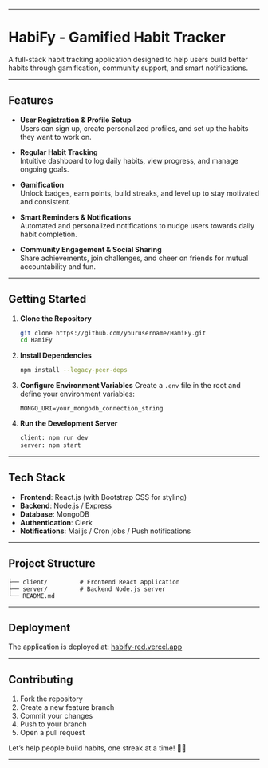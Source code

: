 
---

# **HabiFy - Gamified Habit Tracker**
A full-stack habit tracking application designed to help users build better habits through gamification, community support, and smart notifications.

---

## **Features**
- **User Registration & Profile Setup**  
  Users can sign up, create personalized profiles, and set up the habits they want to work on.

- **Regular Habit Tracking**  
  Intuitive dashboard to log daily habits, view progress, and manage ongoing goals.

- **Gamification**  
  Unlock badges, earn points, build streaks, and level up to stay motivated and consistent.

- **Smart Reminders & Notifications**  
  Automated and personalized notifications to nudge users towards daily habit completion.

- **Community Engagement & Social Sharing**  
  Share achievements, join challenges, and cheer on friends for mutual accountability and fun.

---

## **Getting Started**
1. **Clone the Repository**
   ```bash
   git clone https://github.com/yourusername/HamiFy.git
   cd HamiFy
   ```

2. **Install Dependencies**
   ```bash
   npm install --legacy-peer-deps
   ```

3. **Configure Environment Variables**
   Create a `.env` file in the root and define your environment variables:
   ```
   MONGO_URI=your_mongodb_connection_string
   ```

4. **Run the Development Server**
   ```bash
   client: npm run dev
   server: npm start 
   ```

---

## **Tech Stack**
- **Frontend**: React.js (with Bootstrap CSS for styling)  
- **Backend**: Node.js / Express  
- **Database**: MongoDB  
- **Authentication**: Clerk  
- **Notifications**: Mailjs / Cron jobs / Push notifications

---

## **Project Structure**
```
├── client/         # Frontend React application
├── server/         # Backend Node.js server
└── README.md
```

---

## **Deployment**
The application is deployed at: [habify-red.vercel.app](https://habify-red.vercel.app)

---

## **Contributing**
1. Fork the repository  
2. Create a new feature branch  
3. Commit your changes  
4. Push to your branch  
5. Open a pull request  

Let’s help people build habits, one streak at a time! 💪🔥

---